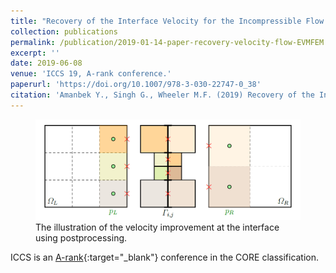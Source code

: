 ```yaml
---
title: "Recovery of the Interface Velocity for the Incompressible Flow in Enhanced Velocity Mixed Finite Element Method"
collection: publications
permalink: /publication/2019-01-14-paper-recovery-velocity-flow-EVMFEM
excerpt: ''
date: 2019-06-08
venue: 'ICCS 19, A-rank conference.'
paperurl: 'https://doi.org/10.1007/978-3-030-22747-0_38'
citation: 'Amanbek Y., Singh G., Wheeler M.F. (2019) Recovery of the Interface Velocity for the Incompressible Flow in Enhanced Velocity Mixed Finite Element Method. In: Rodrigues J. et al. (eds) Computational Science – ICCS 2019. ICCS 2019. Lecture Notes in Computer Science, vol 11539. Springer, Cham.'
---
```

<figure>
  <p align="center">
  <div class="image_resize">
  <img src="/images/publications/recovery_interface_velocity.png"  alt="">
  <figcaption> The illustration of the velocity improvement at the interface using postprocessing. </figcaption>
  </div>
  </p>
</figure>


ICCS is an [A-rank](http://portal.core.edu.au/conf-ranks/952/){:target="_blank"} conference in the CORE classification.
